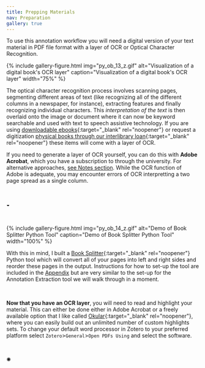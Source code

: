 ```yaml
---
title: Prepping Materials
nav: Preparation
gallery: true
---
```



To use this annotation workflow you will need a digital version of your text material in PDF file format with a layer of OCR or Optical Character Recognition. 

{% include gallery-figure.html img="py_ob_13_z.gif" alt="Visualization of a digital book's OCR layer" caption="Visualization of a digital book's OCR layer" width="75%" %}

The optical character recognition process involves scanning pages, segmenting different areas of text (like recognizing all of the different columns in a newspaper, for instance), extracting features and finally recognizing individual characters. This _interpretation of the text_ is then overlaid onto the image or document where it can now be keyword searchable and used with text to speech assistive technology. If you are using [downloadable ebooks](https://www.lib.uidaho.edu/find/ebooks.html){:target="_blank" rel="noopener"} or request a digitization [physical books through our interlibrary loan](https://www.lib.uidaho.edu/services/ill/docdelivery.html){:target="_blank" rel="noopener"} these items will come with a layer of OCR. 

If you need to generate a layer of OCR yourself, you can do this with **Adobe Acrobat**, which you have a subscription to through the university. For alternative approaches, [see Notes section](). While the OCR function of Adobe is adequate, you may encounter errors of OCR interpretting a two page spread as a single column. 

<br>
<div class="symbol-container">
    <p class="symbol">&#9682;</p>
</div>
<br>

{% include gallery-figure.html img="py_ob_14_z.gif" alt="Demo of Book Splitter Python Tool" caption="Demo of Book Splitter Python Tool" width="100%" %}

With this in mind, I built a [Book Splitter](https://github.com/Scholarly-Projects/book_splitter){:target="_blank" rel="noopener"} Python tool which will convert all of your pages into left and right sides and reorder these pages in the output. Instructions for how to set-up the tool are included in the [Appendix]() but are very similar to the set-up for the Annotation Extraction tool we will walk through in a moment. 

<br>

**Now that you have an OCR layer**, you will need to read and highlight your material. This can either be done either in Adobe Acrobat or a freely available option that I like called [Okular](https://okular.kde.org/download/){:target="_blank" rel="noopener"}, where you can easily build out an unlimited number of custom highlights sets. To change your default word processor in Zotero to your preferred platform select `Zotero`>`General`>`Open PDFs Using` and select the software.

<br>
<div class="symbol-container">
    <p class="symbol">&#10042;</p>
</div>
<br>
